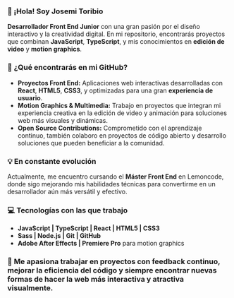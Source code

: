 ### 👋 ¡Hola! Soy Josemi Toribio

**Desarrollador Front End Junior** con una gran pasión por el diseño interactivo y la creatividad digital. En mi repositorio, encontrarás proyectos que combinan **JavaScript**, **TypeScript**, y mis conocimientos en **edición de video** y **motion graphics**.

### 🚀 **¿Qué encontrarás en mi GitHub?**
- **Proyectos Front End:** Aplicaciones web interactivas desarrolladas con **React**, **HTML5**, **CSS3**, y optimizadas para una gran **experiencia de usuario**.
- **Motion Graphics & Multimedia:** Trabajo en proyectos que integran mi experiencia creativa en la edición de video y animación para soluciones web más visuales y dinámicas.
- **Open Source Contributions:** Comprometido con el aprendizaje continuo, también colaboro en proyectos de código abierto y desarrollo soluciones que pueden beneficiar a la comunidad.

### 💡 **En constante evolución**
Actualmente, me encuentro cursando el **Máster Front End** en Lemoncode, donde sigo mejorando mis habilidades técnicas para convertirme en un desarrollador aún más versátil y efectivo.

### 💻 **Tecnologías con las que trabajo**
- **JavaScript | TypeScript | React | HTML5 | CSS3**
- **Sass | Node.js | Git | GitHub**
- **Adobe After Effects | Premiere Pro** para motion graphics

### 🌱 **Me apasiona** trabajar en proyectos con **feedback continuo**, mejorar la eficiencia del código y siempre encontrar nuevas formas de hacer la web más interactiva y atractiva visualmente.

